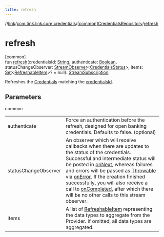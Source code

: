 ```yaml
---
title: refresh
---
```

//[link](../../../index.html)/[com.tink.link.core.credentials](../index.html)/[[common]CredentialsRepository](index.html)/[refresh](refresh.html)



# refresh



[common]\
fun [refresh](refresh.html)(credentialsId: [String](https://kotlinlang.org/api/latest/jvm/stdlib/kotlin/-string/index.html), authenticate: [Boolean](https://kotlinlang.org/api/latest/jvm/stdlib/kotlin/-boolean/index.html), statusChangeObserver: [StreamObserver](../../com.tink.service.streaming.publisher/[common]-stream-observer/index.html)&lt;[CredentialsStatus](../[common]-credentials-status/index.html)&gt;, items: [Set](https://kotlinlang.org/api/latest/jvm/stdlib/kotlin.collections/-set/index.html)&lt;[RefreshableItem](../../com.tink.model.credentials/[common]-refreshable-item/index.html)&gt;? = null): [StreamSubscription](../../com.tink.service.streaming.publisher/[common]-stream-subscription/index.html)



Refreshes the [Credentials](../../com.tink.model.credentials/[common]-credentials/index.html) matching the [credentialsId](refresh.html).



## Parameters


common

| | |
|---|---|
| authenticate | Force an authentication before the refresh, designed for open banking credentials. Defaults to false. (optional) |
| statusChangeObserver | An observer which will receive callbacks when there are updates to the status of the credentials. Successful and intermediate status will be posted in [onNext](../../com.tink.service.streaming.publisher/[common]-stream-observer/on-next.html), whereas failures and errors will be passed as [Throwable](https://kotlinlang.org/api/latest/jvm/stdlib/kotlin/-throwable/index.html) via [onError](../../com.tink.service.streaming.publisher/[common]-stream-observer/on-error.html). If the creation finished successfully, you will also receive a call to [onCompleted](../../com.tink.service.streaming.publisher/[common]-stream-observer/on-completed.html), after which there will be no other calls to this stream observer. |
| items | A list of [RefreshableItem](../../com.tink.model.credentials/[common]-refreshable-item/index.html) representing the data types to aggregate from the Provider. If omitted, all data types are aggregated. |




